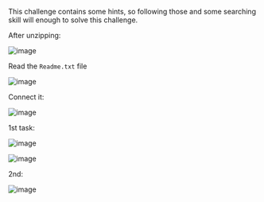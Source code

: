 This challenge contains some hints, so following those and some searching skill will enough to solve this challenge.

After unzipping:

![image](https://github.com/user-attachments/assets/c7fc98e0-cd62-4538-b175-5b8ea7ba9dbc)

Read the `Readme.txt` file

![image](https://github.com/user-attachments/assets/0bfad097-d420-4c44-90e0-44277cfb3a3e)

Connect it:

![image](https://github.com/user-attachments/assets/db6b3e4b-cd17-43b6-b235-bb9cb7664388)

1st task:

![image](https://github.com/user-attachments/assets/106b3d5d-9850-4181-a4f5-85fe0a1ab8db)

![image](https://github.com/user-attachments/assets/3e36127a-4ea6-421d-a63e-1301a1f05c5c)

2nd:

![image](https://github.com/user-attachments/assets/ece1cacf-ed9d-428f-b888-15e47ef74e78)


